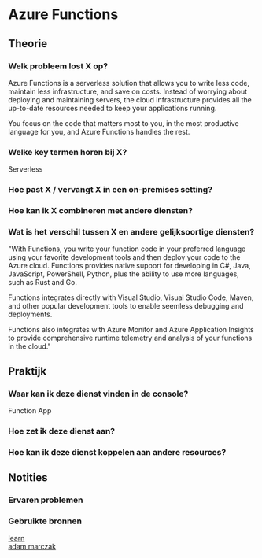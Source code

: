 # Azure Functions

## Theorie
### Welk probleem lost X op?
Azure Functions is a serverless solution that allows you to write less code, maintain less infrastructure, and save on costs. Instead of worrying about deploying and maintaining servers, the cloud infrastructure provides all the up-to-date resources needed to keep your applications running.  

You focus on the code that matters most to you, in the most productive language for you, and Azure Functions handles the rest.  

### Welke key termen horen bij X?
Serverless  

### Hoe past X / vervangt X in een on-premises setting?

### Hoe kan ik X combineren met andere diensten?

### Wat is het verschil tussen X en andere gelijksoortige diensten?
"With Functions, you write your function code in your preferred language using your favorite development tools and then deploy your code to the Azure cloud. Functions provides native support for developing in C#, Java, JavaScript, PowerShell, Python, plus the ability to use more languages, such as Rust and Go.  

Functions integrates directly with Visual Studio, Visual Studio Code, Maven, and other popular development tools to enable seemless debugging and deployments.  

Functions also integrates with Azure Monitor and Azure Application Insights to provide comprehensive runtime telemetry and analysis of your functions in the cloud."  

## Praktijk
### Waar kan ik deze dienst vinden in de console?
Function App  

### Hoe zet ik deze dienst aan?

### Hoe kan ik deze dienst koppelen aan andere resources?

## Notities
### Ervaren problemen

### Gebruikte bronnen
[learn](https://learn.microsoft.com/en-us/azure/azure-functions/functions-overview?pivots=programming-language-csharp)  
[adam marczak](https://www.youtube.com/watch?v=Vxf-rOEO1q4)  